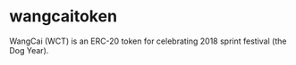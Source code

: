 # wangcaitoken
WangCai (WCT) is an ERC-20 token for celebrating 2018 sprint festival (the Dog Year).
